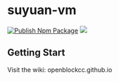 # suyuan-vm
[![Publish Npm Package](https://github.com/openblockcc/suyuan-vm/actions/workflows/publish-npm-package.yml/badge.svg)](https://github.com/openblockcc/suyuan-vm/actions/workflows/publish-npm-package.yml) ![](https://img.shields.io/github/license/openblockcc/suyuan-vm)

## Getting Start

Visit the wiki: openblockcc.github.io

